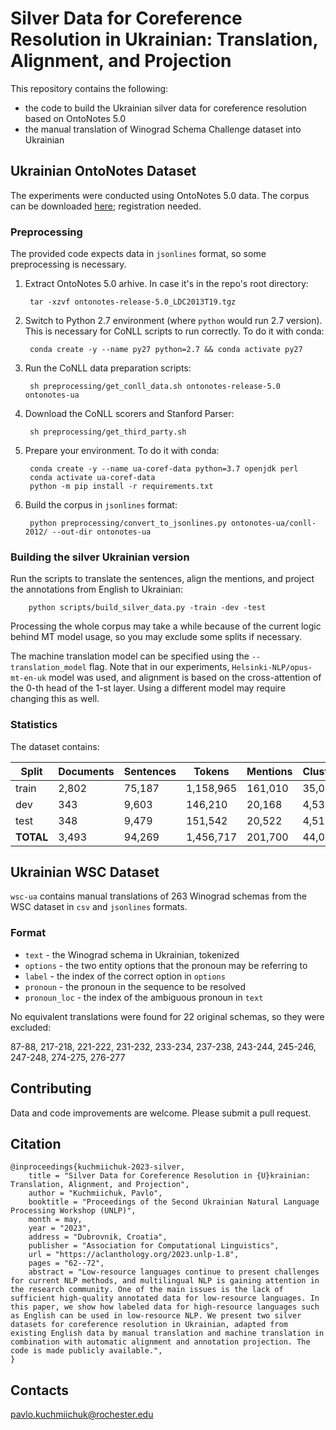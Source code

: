 # Silver Data for Coreference Resolution in Ukrainian: Translation, Alignment, and Projection

This repository contains the following:

- the code to build the Ukrainian silver data for coreference resolution based on OntoNotes 5.0
- the manual translation of Winograd Schema Challenge dataset into Ukrainian

## Ukrainian OntoNotes Dataset

The experiments were conducted using OntoNotes 5.0 data. The corpus can be downloaded [here](https://catalog.ldc.upenn.edu/LDC2013T19); registration needed.

### Preprocessing

 The provided code expects data in `jsonlines` format, so some preprocessing is necessary.

1. Extract OntoNotes 5.0 arhive. In case it's in the repo's root directory:
  
        tar -xzvf ontonotes-release-5.0_LDC2013T19.tgz
        
2. Switch to Python 2.7 environment (where `python` would run 2.7 version). This is necessary for CoNLL scripts to run correctly. To do it with conda:

        conda create -y --name py27 python=2.7 && conda activate py27
        
3. Run the CoNLL data preparation scripts:

        sh preprocessing/get_conll_data.sh ontonotes-release-5.0 ontonotes-ua
        
4. Download the CoNLL scorers and Stanford Parser:

        sh preprocessing/get_third_party.sh
        
5. Prepare your environment. To do it with conda:

        conda create -y --name ua-coref-data python=3.7 openjdk perl
        conda activate ua-coref-data
        python -m pip install -r requirements.txt
        
6. Build the corpus in `jsonlines` format:

        python preprocessing/convert_to_jsonlines.py ontonotes-ua/conll-2012/ --out-dir ontonotes-ua
        
### Building the silver Ukrainian version

Run the scripts to translate the sentences, align the mentions, and project the annotations from English to Ukrainian:

        python scripts/build_silver_data.py -train -dev -test

Processing the whole corpus may take a while because of the current logic behind MT model usage, so you may exclude some splits if necessary.

The machine translation model can be specified using the `--translation_model` flag. Note that in our experiments, `Helsinki-NLP/opus-mt-en-uk` model was used, and alignment is based on the cross-attention of the 0-th head of the 1-st layer. Using a different model may require changing this as well.



### Statistics

The dataset contains:

| Split     | Documents | Sentences | Tokens    | Mentions | Clusters |
| --------- | --------- | --------- | --------- | -------- | -------- |
| train     | 2,802     | 75,187    | 1,158,965 | 161,010  | 35,025   |
| dev       | 343       | 9,603     | 146,210   | 20,168   | 4,533    |
| test      | 348       | 9,479     | 151,542   | 20,522   | 4,513    |
| **TOTAL** | 3,493     | 94,269    | 1,456,717 | 201,700  | 44,071   |

## Ukrainian WSC Dataset

`wsc-ua` contains manual translations of 263 Winograd schemas from the WSC dataset in `csv` and `jsonlines` formats.

### Format

- `text` - the Winograd schema in Ukrainian, tokenized
- `options` - the two entity options that the pronoun may be referring to
- `label` - the index of the correct option in `options`
- `pronoun` - the pronoun in the sequence to be resolved
- `pronoun_loc` - the index of the ambiguous pronoun in `text`

No equivalent translations were found for 22 original schemas, so they were excluded:

87-88, 217-218, 221-222, 231-232, 233-234, 237-238, 243-244, 245-246, 247-248, 274-275, 276-277


## Contributing

Data and code improvements are welcome. Please submit a pull request.

## Citation

```
@inproceedings{kuchmiichuk-2023-silver,
    title = "Silver Data for Coreference Resolution in {U}krainian: Translation, Alignment, and Projection",
    author = "Kuchmiichuk, Pavlo",
    booktitle = "Proceedings of the Second Ukrainian Natural Language Processing Workshop (UNLP)",
    month = may,
    year = "2023",
    address = "Dubrovnik, Croatia",
    publisher = "Association for Computational Linguistics",
    url = "https://aclanthology.org/2023.unlp-1.8",
    pages = "62--72",
    abstract = "Low-resource languages continue to present challenges for current NLP methods, and multilingual NLP is gaining attention in the research community. One of the main issues is the lack of sufficient high-quality annotated data for low-resource languages. In this paper, we show how labeled data for high-resource languages such as English can be used in low-resource NLP. We present two silver datasets for coreference resolution in Ukrainian, adapted from existing English data by manual translation and machine translation in combination with automatic alignment and annotation projection. The code is made publicly available.",
}
```

## Contacts

pavlo.kuchmiichuk@rochester.edu
